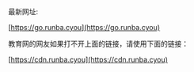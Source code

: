 最新网址:

[https://go.runba.cyou](https://go.runba.cyou)

教育网的网友如果打不开上面的链接，请使用下面的链接：

[https://cdn.runba.cyou](https://cdn.runba.cyou)

